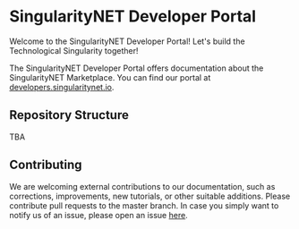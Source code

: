 # SingularityNET Developer Portal

Welcome to the SingularityNET Developer Portal! Let's build the Technological Singularity together!

The SingularityNET Developer Portal offers documentation about the SingularityNET Marketplace. You can find our portal at [developers.singularitynet.io](developers.singularitynet.io).

## Repository Structure
TBA

## Contributing
We are welcoming external contributions to our documentation, such as corrections, improvements, new tutorials, or other suitable additions. Please contribute pull requests to the master branch. In case you simply want to notify us of an issue, please open an issue [here](https://github.com/singnet/dev-portal/issues).

